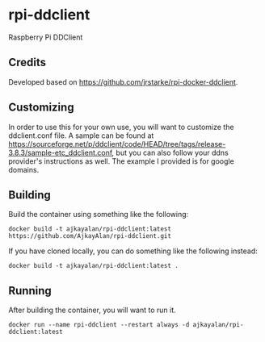# rpi-ddclient
Raspberry Pi DDClient

## Credits
Developed based on https://github.com/jrstarke/rpi-docker-ddclient.

## Customizing
In order to use this for your own use, you will want to customize the ddclient.conf file. A sample can be found at https://sourceforge.net/p/ddclient/code/HEAD/tree/tags/release-3.8.3/sample-etc_ddclient.conf, but you can also follow your ddns provider's instructions as well. The example I provided is for google domains.

## Building
Build the container using something like the following:  

`docker build -t ajkayalan/rpi-ddclient:latest https://github.com/AjkayAlan/rpi-ddclient.git`  

If you have cloned locally, you can do something like the following instead:  

`docker build -t ajkayalan/rpi-ddclient:latest .`  

## Running
After building the container, you will want to run it.

`docker run --name rpi-ddclient --restart always -d ajkayalan/rpi-ddclient:latest`
